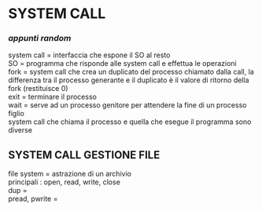 # SYSTEM CALL

### ***appunti random***
system call = interfaccia che espone il SO al resto  
SO = programma che risponde alle system call e effettua le operazioni  
fork = system call che crea un duplicato del processo chiamato dalla call, la differenza tra il processo generante e il duplicato è il valore di ritorno della fork (restituisce 0)  
exit = terminare il processo  
wait = serve ad un processo genitore per attendere la fine di un processo figlio  
system call che chiama il processo e quella che esegue il programma sono diverse 


## SYSTEM CALL GESTIONE FILE

file system = astrazione di un archivio  
principali : open, read, write, close  
dup =   
pread, pwrite =
